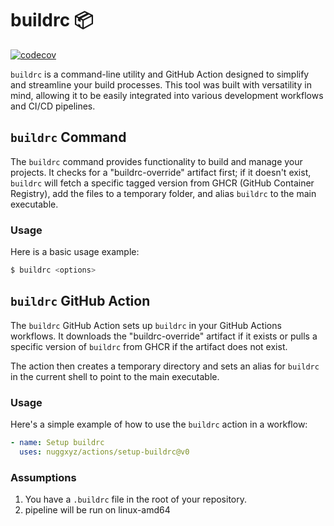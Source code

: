# buildrc 📦
[![codecov](https://codecov.io/gh/walteh/buildrc/graph/badge.svg?token=6KW7C9X6YD)](https://codecov.io/gh/walteh/buildrc)
<!-- i have written a command line utility called "buildrc" that helps you version your git projects... can you help me write up a good readme?


basically you have a .buildrc in the root folder of your repository that contains a major version in this f9rmat { major: 3 } (it is flow yaml syntax) and then based on the latest tag/ref it will spit out a semver for you.


Right now there are three main situations it handles, commits to main, prs and local builds



basically when a commit to main happens, it will look at your full git history and find the latest semver tag in the chain. Then, it will either bump it by a minor version or a patch version based on the commit message. Baiscally if it has "patch" in it it will bump by patch.

when a pr happens ( -->


`buildrc` is a command-line utility and GitHub Action designed to simplify and streamline your build processes. This tool was built with versatility in mind, allowing it to be easily integrated into various development workflows and CI/CD pipelines.

## `buildrc` Command

The `buildrc` command provides functionality to build and manage your projects. It checks for a "buildrc-override" artifact first; if it doesn't exist, `buildrc` will fetch a specific tagged version from GHCR (GitHub Container Registry), add the files to a temporary folder, and alias `buildrc` to the main executable.

### Usage

Here is a basic usage example:

```bash
$ buildrc <options>
```

## `buildrc` GitHub Action

The `buildrc` GitHub Action sets up `buildrc` in your GitHub Actions workflows. It downloads the "buildrc-override" artifact if it exists or pulls a specific version of `buildrc` from GHCR if the artifact does not exist.

The action then creates a temporary directory and sets an alias for `buildrc` in the current shell to point to the main executable.

### Usage

Here's a simple example of how to use the `buildrc` action in a workflow:

```yaml
- name: Setup buildrc
  uses: nuggxyz/actions/setup-buildrc@v0
```


### Assumptions

1. You have a `.buildrc` file in the root of your repository.
2. pipeline will be run on linux-amd64
